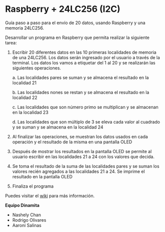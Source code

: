 # Raspberry + 24LC256 (I2C)

Guía paso a paso para el envío de 20 datos, usando Raspberry y una memoria 24LC256.

Desarrollar un programa en Raspberry que permita realizar la siguiente tarea:

1. Escribir 20 diferentes datos en las 10 primeras localidades de memoria de una 24LC256. Los datos serán ingresado por el usuario a través de la terminal. Los datos los vamos a etiquetar del 1 al 20 y se realizarán las siguientes operaciones.

     a. Las localidades pares se suman y se almacena el resultado en la localidad 21

     b. Las localidades nones se restan y se almacena el resultado en la localidad 22

     c. Las localidades que son número primo se multiplican y se almacenan en la localidad 23

     d. Las localidades que son múltiplo de 3 se eleva cada valor al cuadrado y se suman y se almacena en la localidad 24

2. Al finalizar las operaciones, se muestran los datos usados en cada operación y el resultado de la misma en una pantalla OLED

3. Después de mostrar los resultados en la pantalla OLED se permite al usuario escribir en las localidades 21 a 24 con los valores que decida.

4. Se toma el resultado de la suma de las localidades pares y se suman los valores recién agregados a las localidades 21 a 24. Se imprime el resultado en la pantalla OLED

5. Finaliza el programa

Puedes visitar el [wiki](https://github.com/AaroniSalinas/RaspberryI2C/wiki) para más información.

**Equipo Dinamita**
- Nashely Chan
- Rodrigo Olivares
- Aaroni Salinas

